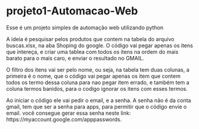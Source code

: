 <h1>projeto1-Automacao-Web</h1>

<p>Esse é um projeto simples de automação web utilizando python</p>

<p>A ideia é pesquisar pelos produtos que contem na tabela do arquivo buscas.xlsx, na aba Shoping do google. O código vai pegar apenas os itens que intereça, e criar uma tablea com todos os itens na ordem do mais barato para o mais caro, e enviar o resultado no GMAIL.</p>

<p>O filtro dos itens vai ser pelo nome, ou seja, na tabela tem duas colunas, a primeira é o nome, que o código vai pegar apenas os item que contem todos os termo dessa coluna para nao pegar item errado, e também tem a coluna termos banidos, para o codigo ignorar os itens com esses termos. </p>

<p>Ao iniciar o código ele vai pedir o email, e a senha. A senha não é da conta gmail, tem que ser a senha para apps, para permitir que o código envie o email. você consegue gerar essa senha neste link: https://myaccount.google.com/apppasswords.</p>
